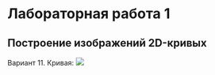 # Лабораторная работа 1
## Построение изображений 2D-кривых

Вариант 11. Кривая: 
<img src="https://render.githubusercontent.com/render/math?math=r%20=%20\frac{a}{\phi},%200%3CA\leq\phi\leq%20B">
